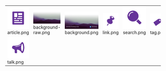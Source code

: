 <table><tr>
<tr>
<td valign="bottom">
<img src="./article.png" width="150"><br>
article.png
</td>

<td valign="bottom">
<img src="./background-raw.png" width="150"><br>
background-raw.png
</td>

<td valign="bottom">
<img src="./background.png" width="150"><br>
background.png
</td>

<td valign="bottom">
<img src="./link.png" width="150"><br>
link.png
</td>

<td valign="bottom">
<img src="./search.png" width="150"><br>
search.png
</td>

<td valign="bottom">
<img src="./tag.png" width="150"><br>
tag.png
</td>

</tr>
<tr>
<td valign="bottom">
<img src="./talk.png" width="150"><br>
talk.png
</td>

<td></td>
<td></td>
<td></td>
<td></td>
<td></td>
</tr></table>